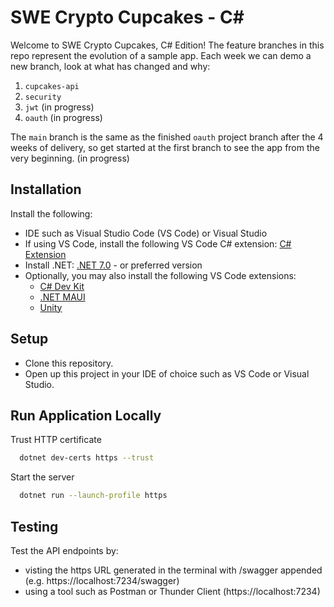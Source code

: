 # SWE Crypto Cupcakes - C#

Welcome to SWE Crypto Cupcakes, C# Edition! The feature branches in this repo represent the evolution of a sample app. Each week we can demo a new branch, look at what has changed and why:

1. `cupcakes-api`
2. `security`
3. `jwt` (in progress)
4. `oauth` (in progress)

The `main` branch is the same as the finished `oauth` project branch after the 4 weeks of delivery, so get started at the first branch to see the app from the very beginning. (in progress)

## Installation

Install the following:
- IDE such as Visual Studio Code (VS Code) or Visual Studio
- If using VS Code, install the following VS Code C# extension: [C# Extension](https://marketplace.visualstudio.com/items?itemName=ms-dotnettools.csharp)
- Install .NET: [.NET 7.0](https://dotnet.microsoft.com/download/dotnet/7.0) - or preferred version
- Optionally, you may also install the following VS Code extensions:
    - [C# Dev Kit](https://marketplace.visualstudio.com/items?itemName=ms-dotnettools.csdevkit)
    - [.NET MAUI](https://marketplace.visualstudio.com/items?itemName=ms-dotnettools.dotnet-maui)
    - [Unity](https://marketplace.visualstudio.com/items?itemName=visualstudiotoolsforunity.vstuc)

## Setup
- Clone this repository.
- Open up this project in your IDE of choice such as VS Code or Visual Studio.

## Run Application Locally

Trust HTTP certificate

```bash
  dotnet dev-certs https --trust
```

Start the server

```bash
  dotnet run --launch-profile https
```

## Testing

Test the API endpoints by:
- visting the https URL generated in the terminal with /swagger appended (e.g. https://localhost:7234/swagger)
- using a tool such as Postman or Thunder Client (https://localhost:7234)